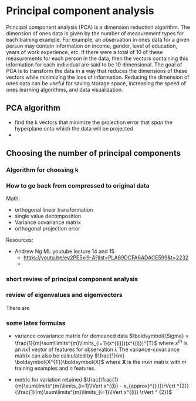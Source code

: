 
# Principal component analysis


<!--excerpt-->

Principal component analysis (PCA) is a dimension reduction algorithm. The dimension of ones data is given by the number of measurement types for each training example. For example, an observation in ones data for a given person may contain information on income, gender, level of education, years of work experience, etc. If there were a total of 10 of these measurements for each person in the data, then the vectors containing this information for each individual are said to be 10 dimensional. The goal of PCA is to transform the data in a way that reduces the dimensions of these vectors while minimizing the loss of information. Reducing the dimension of ones data can be useful for saving storage space, increasing the speed of ones learning algorithms, and data visualization.

## PCA algorithm
* find the k vectors that minimize the projection error that *span* the hyperplane onto which the data will be projected
* 


## Choosing the number of principal components
### Algorithm for choosing k

### How to go back from compressed to original data

Math:
* orthogonal linear transformation
* single value decomposition
* Variance covariance matrix
* orthogonal projection error

Resources:
* Andrew Ng ML youtube lecture 14 and 15
    - https://youtu.be/ey2PE5xi9-A?list=PLA89DCFA6ADACE599&t=2232
    - 

### short review of principal component analysis



### review of eigenvalues and eigenvectors

There are



### some latex formulas
* variance covariance matrix for demeaned data
$\boldsymbol{\Sigma} = \frac{1}{m}\sum\limits^{m}\limits_{i=1}(x^{(i)})(x^{(i)})^{T}$ where $x^{(i)}$ is an $nx1$ vector of features for observation $i$. The variance-covariance matrix can also be calculated by $\frac{1}{m} \boldsymbol{X^{T}}\boldsymbol{X}$ where $\boldsymbol{X}$ is the $mxn$ matrix with $m$ training examples and $n$ features.

* metric for variation retained
$\frac{\frac{1}{m}\sum\limits^{m}\limits_{i=1}\lVert x^{(i)} - x_{approx}^{(i)}\rVert ^{2}}{\frac{1}{m}\sum\limits^{m}\limits_{i=1}\lVert x^{(i)} \rVert ^ {2}}$